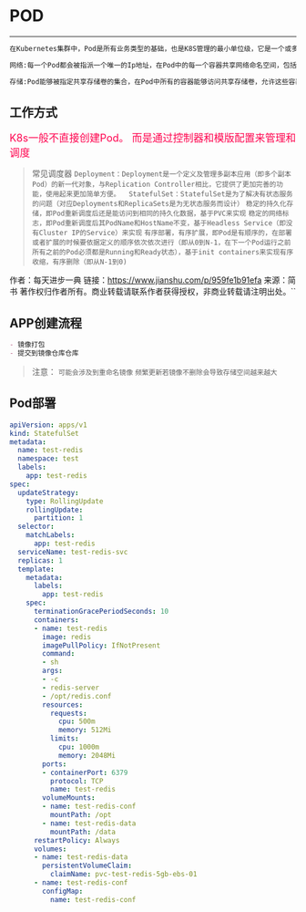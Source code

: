 # POD
---
```txt
在Kubernetes集群中，Pod是所有业务类型的基础，也是K8S管理的最小单位级，它是一个或多个容器的组合。这些容器共享存储、网络和命名空间，以及如何运行的规范。在Pod中，所有容器都被同一安排和调度，并运行在共享的上下文中。对于具体应用而言，Pod是它们的逻辑主机，Pod包含业务相关的多个应用容器。

网络:每一个Pod都会被指派一个唯一的Ip地址，在Pod中的每一个容器共享网络命名空间，包括Ip地址和网络端口。在同一个Pod中的容器可以同locahost进行互相通信。当Pod中的容器需要与Pod外的实体进行通信时，则需要通过端口等共享的网络资源。

存储:Pod能够被指定共享存储卷的集合，在Pod中所有的容器能够访问共享存储卷，允许这些容器共享数据。存储卷也允许在一个Pod持久化数据，以防止其中的容器需要被重启。
```
## 工作方式

<font color=#FF00565 size=4px>K8s一般不直接创建Pod。 而是通过控制器和模版配置来管理和调度</font>

> 常见调度器
``Deployment：Deployment是一个定义及管理多副本应用（即多个副本 Pod）的新一代对象，与Replication Controller相比，它提供了更加完善的功能，使用起来更加简单方便。``
`` ``
``StatefulSet：StatefulSet是为了解决有状态服务的问题（对应Deployments和ReplicaSets是为无状态服务而设计）``
``稳定的持久化存储，即Pod重新调度后还是能访问到相同的持久化数据，基于PVC来实现``
``稳定的网络标志，即Pod重新调度后其PodName和HostName不变，基于Headless Service（即没有Cluster IP的Service）来实现``
``有序部署，有序扩展，即Pod是有顺序的，在部署或者扩展的时候要依据定义的顺序依次依次进行（即从0到N-1，在下一个Pod运行之前所有之前的Pod必须都是Running和Ready状态），基于init containers来实现有序收缩，有序删除（即从N-1到0)``

作者：每天进步一典
链接：https://www.jianshu.com/p/959fe1b91efa
来源：简书
著作权归作者所有。商业转载请联系作者获得授权，非商业转载请注明出处。``

## APP创建流程
```markdown
- 镜像打包
- 提交到镜像仓库仓库
```
> 注意：
``可能会涉及到重命名镜像``
``频繁更新若镜像不删除会导致存储空间越来越大``

## Pod部署
```yaml
apiVersion: apps/v1
kind: StatefulSet
metadata:
  name: test-redis
  namespace: test
  labels:
    app: test-redis
spec:
  updateStrategy:
    type: RollingUpdate
    rollingUpdate:
      partition: 1
  selector:
    matchLabels:
      app: test-redis
  serviceName: test-redis-svc
  replicas: 1
  template:
    metadata:
      labels:
        app: test-redis
    spec:
      terminationGracePeriodSeconds: 10
      containers:
      - name: test-redis
        image: redis
        imagePullPolicy: IfNotPresent
        command:
        - sh
        args:
        - -c
        - redis-server
        - /opt/redis.conf
        resources:
          requests:
            cpu: 500m
            memory: 512Mi
          limits:
            cpu: 1000m
            memory: 2048Mi
        ports:
        - containerPort: 6379
          protocol: TCP
          name: test-redis
        volumeMounts:
        - name: test-redis-conf
          mountPath: /opt
        - name: test-redis-data
          mountPath: /data
      restartPolicy: Always
      volumes:
      - name: test-redis-data
        persistentVolumeClaim:
          claimName: pvc-test-redis-5gb-ebs-01
      - name: test-redis-conf
        configMap:
          name: test-redis-conf
```
